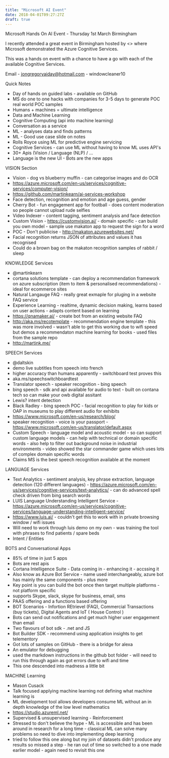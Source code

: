 ```yaml
---
title: "Microsoft AI Event"
date: 2018-04-01T09:27:27Z
draft: true
---
```


Microsoft Hands On AI Event - Thursday 1st March Birmingham

I recently attended a great event in Birmingham hosted by <> where Microsoft demonstrated the Azure Cognitive Services.

This was a hands on event with a chance to have a go with each of the available Cognitive Services.

Email - jongregoryaiday@hotmail.com - windowcleaner10

Quick Notes

* Day of hands on guided labs - available on GitHub
* MS do one to one hacks with companies for 3-5 days to generate POC real world POC samples
* Humans  + machines = ultimate intelligence
* Data and Machine Learning
* Cognitive Computing (api into machine learning)
* Conversation as a service
* ML - analyses data and finds patterns
* ML - Good use case slide on notes
* Rolls Royce using ML for predictive engine servicing
* Cognitive Services - can use ML without having to know ML uses API's
* 30+ Apis (Vision / Language (NLP) / ...
* Language is the new UI - Bots are the new apps

VISION Section

* Vision - dog vs blueberry muffin - can categorise images and do OCR
* https://azure.microsoft.com/en-us/services/cognitive-services/computer-vision/
* https://github.com/martinkearn/ai-services-workshop
* Face detection, recognition and emotion and age guess, gender
* Cherry Bot - fun engagement app for football - does content moderation so people cannot upload rude selfies
* Video Indexer - content tagging, sentiment analysis and face detection
* Custom Vision - https://customvision.ai/ - domain specific - can build you own model - sample use makaton app to request the sign for a word
* POC - Don't publicise - http://makaton.azurewebsites.net/
* Facial recognition returns JSON of attributes and values it has recognised
* Could do a brown bag on the makaton recognition samples of rabbit / sleep

KNOWLEDGE Services

* @martinkearn 
* cortana solutions template - can deploy a recommendation framework on azure subscription (item to item & personalised recommendations) - ideal for ecommerce sites
* Natural Langauge FAQ - really great exmaple for pluging in a website FAQ service
* Experience Learning - realtime, dynamic decision making, learns based on user actions - adapts content based on learning
* https://qnamaker.ai/ - create bot from an existing website FAQ
* http://aka.ms/recotemplate - recommendation engine template - this was more involved - wasn't able to get this working due to wifi speed but demos a  recommendaton machine learning for books - used files from the sample repo
* http://martink.me/


SPEECH Services

* @daltskin
* demo live subtitles from speech into french
* higher accuracy than humans apparently - switchboard test proves this
* aka.ms/speechswitchboardtest
* Translator speech - speaker recognition - bing speech
* bing speech - sdk and api available for audio to text - built on contana tech so can make your owb digital assitant
* Lewis? intent detection
* Black Radley - bing speech POC - facial recognition to play for kids or OAP in museums to play different audio for exhibits
* https://www.microsoft.com/en-us/research/blog/
* speaker recognition - voice is your passport - https://www.microsoft.com/en-us/translator/default.aspx
* Custom Speech - language model and acoustic model - so can support custom language models - can help with technical or domain specific words - also help to filter out background noise in industrial environments - video showed the star commander game which uses lots of complex domain specific words
* Claims MS is the best speech recognition available at the moment


LANGUAGE Services

* Text Analytics - sentiment analysis, key phrase extraction, language detection (120 different languages) - https://azure.microsoft.com/en-us/services/cognitive-services/text-analytics/ - can do advanced spell check driven from bing search words
* LUIS Language Understanding Intelligent Service - https://azure.microsoft.com/en-us/services/cognitive-services/language-understanding-intelligent-service/
* https://www.luis.ai/ - couldn't get this to work with in private browsing window / wifi issues
* Will need to work through luis demo on my own - was training the tool with phrases to find patients /  spare beds
* Intent / Entities

BOTS and Conversational Apps

* 85% of time in just 5 apps
* Bots are rest apis
* Cortana Intelligence Suite - Data coming in - enhancing it - accssing it
* Also know as Azure Bot Service - name used interchangeably, azure bot has mainly the same components - plus more
* Key point is you can build the bot once then target multiple platforms - not platform specific 
* supports Skype, slack, skype for business, email, sms
* PAAS offering and a functions based offering
* BOT Scenarios - Infortion REtrievel (FAQ), Commercial Transactions (buy tickets), Digital Agents and IoT ( House Control )
* Bots can send out notifications and get much higher user engagement than email
* Two flavours of bot sdk - .net and JS
* Bot Builder SDK - recommend using application insights to get telementory
* Got lots of samples on GitHub - there is a bridge for alexa
* An emulator for debugging
* used the markdown instructions in the github bot folder - will need to run this through again as got errors due to wifi and time
* This one descended into madness a little bit

MACHINE Learning

* Mason Cusack
* Talk focused applying machine learning not defining what machine learning is
* ML development tool allows developers consume ML without an in depth knowledge of the low level mathematics
* https://studio.azureml.net/
* Supervised & unsupervised learning - Reinforcement
* Stressed to don't believe the hype - ML is accessible and has been around in research for a long time - classical ML can solve many problems so need to dive into implementing deep learning
* tried to follow this one along but my join of datasets didn't produce any results so missed a step - he ran out of time so switched to a one made earlier model - again need to revisit this one

